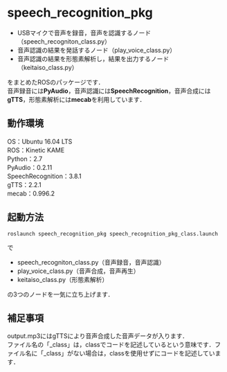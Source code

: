 # speech_recognition_pkg
* USBマイクで音声を録音，音声を認識するノード（speech_recogniton_class.py）<br>
* 音声認識の結果を発話するノード（play_voice_class.py）<br>
* 音声認識の結果を形態素解析し，結果を出力するノード（keitaiso_class.py）<br>

をまとめたROSのパッケージです．<br>
音声録音には**PyAudio**，音声認識には**SpeechRecognition**，音声合成には**gTTS**，形態素解析には**mecab**を利用しています．<br>

## 動作環境
OS：Ubuntu 16.04 LTS<br>
ROS：Kinetic KAME<br>
Python：2.7<br>
PyAudio：0.2.11<br>
SpeechRecognition：3.8.1<br>
gTTS：2.2.1<br>
mecab：0.996.2<br>

## 起動方法
```
roslaunch speech_recognition_pkg speech_recognition_pkg_class.launch
```
で<br>
* speech_recogniton_class.py（音声録音，音声認識）<br>
* play_voice_class.py（音声合成，音声再生）<br>
* keitaiso_class.py（形態素解析）<br>

の3つのノードを一気に立ち上げます．<br>

## 補足事項
output.mp3にはgTTSにより音声合成した音声データが入ります．<br>
ファイル名の「_class」は，classでコードを記述しているという意味です．ファイル名に「_class」がない場合は，classを使用せずにコードを記述しています．
